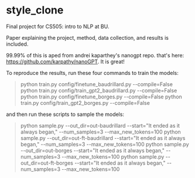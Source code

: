 # style_clone
Final project for CS505: intro to NLP at BU. 

Paper explaining the project, method, data collection, and results is included. 

99.99% of this is aped from andrei kaparthey's nanogpt repo. that's here: https://github.com/karpathy/nanoGPT. It is great!

To reproduce the results, run these four commands to train the models:
>python train.py config/finetune_baudrillard.py --compile=False
>python train.py config/train_gpt2_baudrillard.py --compile=False
>python train.py config/finetune_borges.py --compile=False
>python train.py config/train_gpt2_borges.py --compile=False

and then run these scripts to sample the models:

>python sample.py --out_dir=out-baudrillard --start="It ended as it always began," --num_samples=3 --max_new_tokens=100 
>python sample.py --out_dir=out-ft-baudrillard --start="It ended as it always began," --num_samples=3 --max_new_tokens=100 
>python sample.py --out_dir=out-borges --start="It ended as it always began," --num_samples=3 --max_new_tokens=100 
>python sample.py --out_dir=out-ft-borges --start="It ended as it always began," --num_samples=3 --max_new_tokens=100